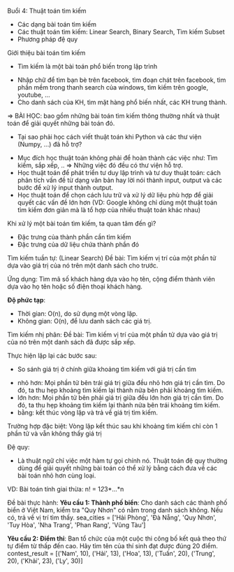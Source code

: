 Buổi 4: Thuật toán tìm kiếm
- Các dạng bài toán tìm kiếm
- Các thuật toán tìm kiếm: Linear Search, Binary Search, Tìm kiếm Subset
- Phương pháp đệ quy


Giới thiệu bài toán tìm kiếm
- Tìm kiếm là một bài toán phổ biến trong lập trình 
+ Nhập chữ để tìm bạn bè trên facebook, tìm đoạn chát trên facebook, tìm phần mềm trong thanh search của windows, tìm kiếm trên google, youtube, ...
+ Cho danh sách của KH, tìm mặt hàng phổ biến nhất, các KH trung thành.

=> BÀI HỌC: bao gồm những bài toán tìm kiếm thông thường nhất và thuật toán để giải quyết những bài toán đó.


- Tại sao phải học cách viết thuật toán khi Python và các thư viện (Numpy, ...) đã hỗ trợ?
+ Mục đích học thuật toán không phải để hoàn thành các việc như: Tìm kiếm, sắp xếp, .. => Những việc đó đều có thư viện hỗ trợ.
+ Học thuật toán để phát triển tư duy lập trình và tư duy thuật toán: cách phân tích vấn đề từ dạng văn bản hay lời nói thành input, output và các bước để xử lý input thành output.
+ Học thuật toán để chọn cách lưu trữ và xử lý dữ liệu phù hợp để giải quyết các vấn đề lớn hơn (VD: Google không chỉ dùng một thuật toán tìm kiếm đơn giản mà là tổ hợp của nhiều thuật toán khác nhau)


Khi xử lý một bài toán tìm kiếm, ta quan tâm đến gì? 
+ Đặc trưng của thành phần cần tìm kiếm
+ Đặc trưng của dữ liệu chứa thành phần đó


Tìm kiếm tuần tự: (Linear Search)
Đề bài: Tìm kiếm vị trí của một phần tử dựa vào giá trị của nó trên một danh sách cho trước.

Ứng dụng: Tìm mã số khách hàng dựa vào họ tên, cộng điểm thành viên dựa vào họ tên hoặc số điện thoại khách hàng.


**Độ phức tạp**:
- Thời gian: O(n), do sử dụng một vòng lặp.
- Không gian: O(n), để lưu danh sách các giá trị.



Tìm kiếm nhị phân:
Đề bài: Tìm kiếm vị trí của một phần tử dựa vào giá trị của nó trên một danh sách đã được sắp xếp.

Thực hiện lặp lại các bước sau: 
- So sánh giá trị ở chính giữa khoảng tìm kiếm với giá trị cần tìm
+ nhỏ hơn: Mọi phần tử bên trái giá trị giữa đều nhỏ hơn giá trị cần tìm. Do đó, ta thu hẹp khoảng tìm kiếm lại thành nửa bên phải khoảng tìm kiếm.
+ lớn hơn:  Mọi phần tử bên phải giá trị giữa đều lớn hơn giá trị cần tìm. Do đó, ta thu hẹp khoảng tìm kiếm lại thành nửa bên trái khoảng tìm kiếm.
+ bằng: kết thúc vòng lặp và trả về giá trị tìm kiếm.


Trường hợp đặc biệt: Vòng lặp kết thúc sau khi khoảng tìm kiếm chỉ còn 1 phần tử và vẫn không thấy giá trị



Đệ quy: 
- Là thuật ngữ chỉ việc một hàm tự gọi chính nó. Thuật toán đệ quy thường dùng để giải quyết những bài toán có thể xử lý bằng cách đưa về các bài toán nhỏ hơn cùng loại.


VD: Bài toán tính giai thừa: n! = 1*2*3*...*n


Đề bài thực hành:
**Yêu cầu 1: Thành phố biển**: Cho danh sách các thành phố biển ở Việt Nam, kiểm tra "Quy Nhơn" có nằm trong danh sách không. Nếu có, trả về vị trí tìm thấy.
sea_cities = ['Hải Phòng', 'Đà Nẵng', 'Quy Nhơn', 'Tuy Hòa', 'Nha Trang', 'Phan Rang', 'Vũng Tàu']


**Yêu cầu 2: Điểm thi**: Ban tổ chức của một cuộc thi công bố kết quả theo thứ tự điểm từ thấp đến cao. Hãy tìm tên của thí sinh đạt được đúng 20 điểm.
contest_result = [('Nam', 10), ('Hải', 13), ('Hoa', 13), ('Tuấn', 20), ('Trung', 20), ('Khải', 23), ('Ly', 30)]

